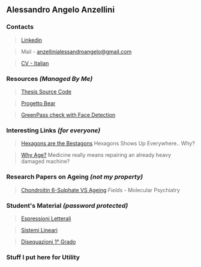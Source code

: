 ## Alessandro Angelo Anzellini 

### Contacts 

> [Linkedin](https://www.linkedin.com/in/alessandro-angelo-anzellini-033a62b1/)

> Mail - anzellinialessandroangelo@gmail.com

> [CV - Italian](https://github.com/Alexanderis1/AlessandroAngeloAnzellini/raw/gh-pages/res/AlessandroAngeloAnzellini-CV-Italian.pdf)


### Resources *(Managed By Me)*

> [Thesis Source Code](https://github.com/Alexanderis1/Schema_Alignment_for_Alaska_Benchmark)

> [Progetto Bear](https://www.progettobear.it/public/covid.php)

> [GreenPass check with Face Detection](https://alexanderis1.github.io/AlessandroAngeloAnzellini/greenpass.md)

### Interesting Links *(for everyone)*

> [Hexagons are the Bestagons](https://www.youtube.com/watch?v=thOifuHs6eY&ab_channel=CGPGrey)
Hexagons Shows Up Everywhere.. Why?

> [Why Age?](https://www.youtube.com/watch?v=GoJsr4IwCm4&ab_channel=Kurzgesagt%E2%80%93InaNutshell)
Medicine really means repairing an already heavy damaged machine?


### Research Papers on Ageing *(not my property)*

> [Chondroitin 6-Sulphate VS Ageing](https://github.com/Alexanderis1/AlessandroAngeloAnzellini/raw/gh-pages/res/s41380-021-01208-9.pdf)
*Fields -* Molecular Psychiatry

### Student's Material *(password protected)*

> [Espressioni Letterali](https://github.com/Alexanderis1/AlessandroAngeloAnzellini/raw/gh-pages/res/equazioni_letterali.pdf)

> [Sistemi Lineari](https://github.com/Alexanderis1/AlessandroAngeloAnzellini/raw/gh-pages/res/sistemi_lineari.pdf)

> [Disequazioni 1° Grado](https://github.com/Alexanderis1/AlessandroAngeloAnzellini/raw/gh-pages/res/disequazioni_1__grado.pdf)
### Stuff I put here for Utility

>
